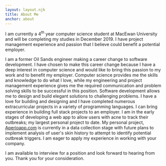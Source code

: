 ```yaml
---
layout: layout.njk
title: About Me
anchor: about
---
```


I am currently a 4<sup>th</sup> year computer science student at MacEwan University and will be completing my studies in December 2019. I have project management experience and passion that I believe could benefit a potential employer.

I am a former Oil Sands engineer making a career change to software development.
I have chosen to make this career change because I have a deep interest in computer science and would like to bring this passion to my work and to benefit my employer.
Computer science provides me the skills and knowledge to do what I love, while my engineering and project management experience gives me the required communication and problem solving skills to be successful in this position.
Software development allows me to design and build elegant solutions to challenging problems.
I have a love for building and designing and I have completed numerous extracurricular projects in a variety of programming languages.
I can bring experience in building full stack projects to an employer. I am in the early stages of developing a web app to allow users with acne to track their outbreaks; my largest personal project to date.
My personal project, <a href="aperioapp.com">Aperioapp.com</a> is currently in a data collection stage with future plans to implement analysis of user's skin history to attempt to identify potential outbreak triggers.
I am eager to apply my experience in working with your company.

I am available to interview for a position and look forward to hearing from you. Thank you for your consideration.
